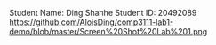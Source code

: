 Student Name: Ding Shanhe
Student ID: 20492089
https://github.com/AloisDing/comp3111-lab1-demo/blob/master/Screen%20Shot%20Lab%201.png
